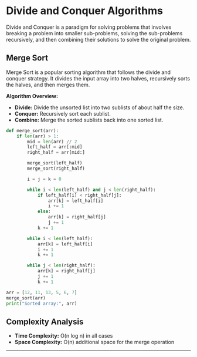 # Divide and Conquer Algorithms

Divide and Conquer is a paradigm for solving problems that involves breaking a problem into smaller sub-problems, solving the sub-problems recursively, and then combining their solutions to solve the original problem.

## Merge Sort

Merge Sort is a popular sorting algorithm that follows the divide and conquer strategy. It divides the input array into two halves, recursively sorts the halves, and then merges them.

**Algorithm Overview:**
- **Divide:** Divide the unsorted list into two sublists of about half the size.
- **Conquer:** Recursively sort each sublist.
- **Combine:** Merge the sorted sublists back into one sorted list.

```python
def merge_sort(arr):
    if len(arr) > 1:
        mid = len(arr) // 2
        left_half = arr[:mid]
        right_half = arr[mid:]

        merge_sort(left_half)
        merge_sort(right_half)

        i = j = k = 0

        while i < len(left_half) and j < len(right_half):
            if left_half[i] < right_half[j]:
                arr[k] = left_half[i]
                i += 1
            else:
                arr[k] = right_half[j]
                j += 1
            k += 1

        while i < len(left_half):
            arr[k] = left_half[i]
            i += 1
            k += 1

        while j < len(right_half):
            arr[k] = right_half[j]
            j += 1
            k += 1

arr = [12, 11, 13, 5, 6, 7]
merge_sort(arr)
print("Sorted array:", arr)
```

## Complexity Analysis
- **Time Complexity:** O(n log n) in all cases
- **Space Complexity:** O(n) additional space for the merge operation

---
